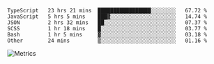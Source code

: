 <!--START_SECTION:waka-->

```text
TypeScript   23 hrs 21 mins  █████████████████░░░░░░░░   67.72 %
JavaScript   5 hrs 5 mins    ███▓░░░░░░░░░░░░░░░░░░░░░   14.74 %
JSON         2 hrs 32 mins   ██░░░░░░░░░░░░░░░░░░░░░░░   07.37 %
SCSS         1 hr 18 mins    █░░░░░░░░░░░░░░░░░░░░░░░░   03.77 %
Bash         1 hr 5 mins     ▓░░░░░░░░░░░░░░░░░░░░░░░░   03.18 %
Other        24 mins         ▒░░░░░░░░░░░░░░░░░░░░░░░░   01.16 %
```

<!--END_SECTION:waka-->

![Metrics](https://metrics.lecoq.io/TachibanaKimika?template=classic&base.activity=0&base.community=0&base.repositories=0&languages=1&isocalendar=1&isocalendar.duration=half-year&languages.limit=8&languages.sections=most-used&languages.colors=github&languages.threshold=0%25&languages.indepth=false&languages.recent.load=300&languages.recent.days=14&config.timezone=Asia%2FShanghai)

